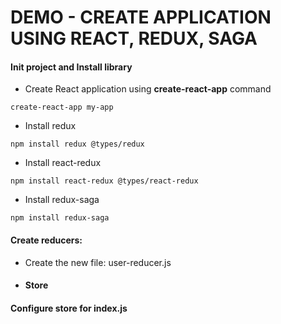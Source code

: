 # DEMO - CREATE APPLICATION USING REACT, REDUX, SAGA

#### Init project and Install library

* Create React application using **create-react-app** command

```
create-react-app my-app
```

* Install redux

```
npm install redux @types/redux
```

* Install react-redux

```
npm install react-redux @types/react-redux
```

* Install redux-saga 

```
npm install redux-saga
```

#### Create reducers:

* Create the new file: user-reducer.js

* #### Store

#### Configure store for index.js



